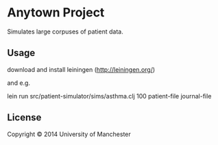 # Anytown Project

Simulates large corpuses of patient data.

## Usage

download and install leiningen (http://leiningen.org/)

and e.g.

lein run src/patient-simulator/sims/asthma.clj 100 patient-file journal-file

## License

Copyright © 2014 University of Manchester

